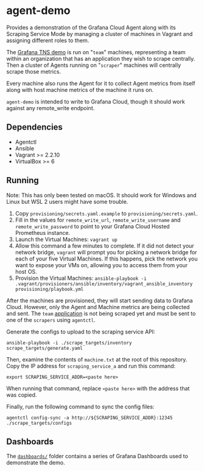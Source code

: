 # agent-demo

Provides a demonstration of the Grafana Cloud Agent along with its Scraping Service
Mode by managing a cluster of machines in Vagrant and assigning different roles
to them.

The [Grafana TNS demo](https://github.com/grafana/tns) is run on "`team`"
machines, representing a team within an organization that has an application
they wish to scrape centrally. Then a cluster of Agents running on "`scraper`"
machines will centrally scrape those metrics.

Every machine also runs the Agent for it to collect Agent metrics from itself
along with host machine metrics of the machine it runs on.

`agent-demo` is intended to write to Grafana Cloud, though it should work
against any remote_write endpoint.

## Dependencies

- Agentctl
- Ansible
- Vagrant >= 2.2.10
- VirtualBox >= 6

## Running

Note: This has only been tested on macOS. It should work for Windows and Linux
but WSL 2 users might have some trouble.

1. Copy `provisioning/secrets.yaml.example` to `provisioning/secrets.yaml`.
2. Fill in the values for `remote_write_url`, `remote_write_username` and
   `remote_write_password` to point to your Grafana Cloud Hosted Prometheus
   instance.
3. Launch the Virtual Machines: `vagrant up`
  1. Allow this command a few minutes to complete. If it did not detect your
     network bridge, `vagrant` will prompt you for picking a network bridge
     for each of your five Virtual Machines. If this happens, pick the network
     you want to expose your VMs on, allowing you to access them from your host
     OS.
4. Provision the Virtual Machines: `ansible-playbook -i .vagrant/provisioners/ansible/inventory/vagrant_ansible_inventory provisioning/playbook.yml`

After the machines are provisioned, they will start sending data to Grafana
Cloud. However, only the Agent and Machine metrics are being collected and sent.
The `team` [application](https://github.com/grafana/tns) is not being scraped
yet and must be sent to one of the `scrapers` using `agentctl`.

Generate the configs to upload to the scraping service API:

```
ansible-playbook -i ./scrape_targets/inventory scrape_targets/generate.yaml
```

Then, examine the contents of `machine.txt` at the root of this repository.
Copy the IP address for `scraping_service_a` and run this command:

```
export SCRAPING_SERVICE_ADDR=<paste here>
```

When running that command, replace `<paste here>` with the address that was
copied.

Finally, run the following command to sync the config files:

```
agentctl config-sync -a http://${SCRAPING_SERVICE_ADDR}:12345 ./scrape_targets/configs
```

## Dashboards

The [`dashboards/`](./dashboards) folder contains a series of Grafana Dashboards
used to demonstrate the demo.

